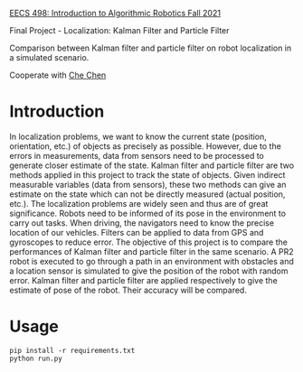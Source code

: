 [EECS 498: Introduction to Algorithmic Robotics Fall 2021](https://web.eecs.umich.edu/~dmitryb/courses/fall2021iar/index.html)

Final Project - Localization: Kalman Filter and Particle Filter

Comparison between Kalman filter and particle filter on robot localization in a simulated scenario.

Cooperate with [Che Chen](https://github.com/TomCC7)

# Introduction

In localization problems, we want to know the current state (position, orientation, etc.) of objects
as precisely as possible. However, due to the errors in measurements, data from sensors need to be
processed to generate closer estimate of the state. Kalman filter and particle filter are two methods
applied in this project to track the state of objects. Given indirect measurable variables (data from
sensors), these two methods can give an estimate on the state which can not be directly measured
(actual position, etc.).
The localization problems are widely seen and thus are of great significance. Robots need to be
informed of its pose in the environment to carry out tasks. When driving, the navigators need to
know the precise location of our vehicles. Filters can be applied to data from GPS and gyroscopes
to reduce error.
The objective of this project is to compare the performances of Kalman filter and particle filter
in the same scenario. A PR2 robot is executed to go through a path in an environment with
obstacles and a location sensor is simulated to give the position of the robot with random error.
Kalman filter and particle filter are applied respectively to give the estimate of pose of the robot.
Their accuracy will be compared.

# Usage

```shell
pip install -r requirements.txt
python run.py
```
